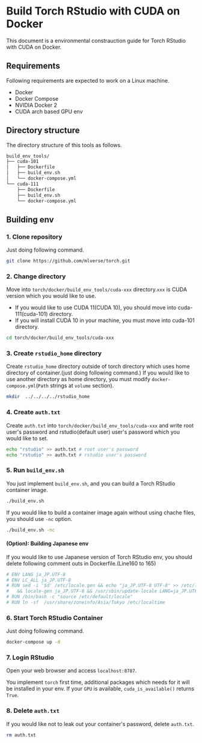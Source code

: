 # Build Torch RStudio with CUDA on Docker
This document is a environmental constrauction guide for Torch RStudio with CUDA on Docker.

## Requirements
Following requirements are expected to work on a Linux machine.
* Docker
* Docker Compose
* NVIDIA Docker 2
* CUDA arch based GPU env

## Directory structure
The directory structure of this tools as follows.

```bash
build_env_tools/
├── cuda-101
│   ├── Dockerfile
│   ├── build_env.sh
│   └── docker-compose.yml
└── cuda-111
    ├── Dockerfile
    ├── build_env.sh
    └── docker-compose.yml
```

## Building env
### 1. Clone repository
Just doing following command.

```bash
git clone https://github.com/mlverse/torch.git
```

### 2. Change directory
Move into `torch/docker/build_env_tools/cuda-xxx` directory.`xxx` is CUDA version which you would like to use.
* If you would like to use CUDA 11(CUDA 10), you should move into cuda-111(cuda-101) directory.
* If you will install CUDA 10 in your machine, you must move into cuda-101 directory.


```bash
cd torch/docker/build_env_tools/cuda-xxx
```

### 3. Create `rstudio_home` directory
Create `rstudio_home` directory outside of torch directory which uses home directory of container.(just doing following command.) If you would like to use another directory as home directory, you must modify `docker-compose.yml`(`Path` strings at `volume` section).

```bash
mkdir  ../../../../rstudio_home
```

### 4. Create `auth.txt`
Create `auth.txt` into `torch/docker/build_env_tools/cuda-xxx` and write root user's password and rstudio(default user) user's password which you would like to set.

```bash
echo "rstudio" >> auth.txt # root user's password
echo "rstudio" >> auth.txt # rstudio user's password
```

### 5. Run `build_env.sh`
You just implement `build_env.sh`, and you can build a Torch RStudio container image.

```bash
./build_env.sh
```

If you would like to build a container image again without using chache files, you should use `-nc` option.

```bash
./build_env.sh -nc
```

#### (Option): Building Japanese env
If you would like to use Japanese version of Torch RStudio env, you should delete following comment outs in Dockerfile.(Line160 to 165)

```Dockerfile
# ENV LANG ja_JP.UTF-8
# ENV LC_ALL ja_JP.UTF-8
# RUN sed -i '$d' /etc/locale.gen && echo "ja_JP.UTF-8 UTF-8" >> /etc/locale.gen \
#   && locale-gen ja_JP.UTF-8 && /usr/sbin/update-locale LANG=ja_JP.UTF-8 LANGUAGE="ja_JP:ja"
# RUN /bin/bash -c "source /etc/default/locale"
# RUN ln -sf  /usr/share/zoneinfo/Asia/Tokyo /etc/localtime
```

### 6. Start Torch RStudio Container
Just doing following command.

```bash
docker-compose up -d
```

### 7. Login RStudio
Open your web browser and access `localhost:8787`.

You implement `torch` first time, additional packages which needs for it will be installed in your env. If your `GPU` is available, `cuda_is_available()` returns `True`.

### 8. Delete `auth.txt`
If you would like not to leak out your container's password, delete `auth.txt`.

```bash
rm auth.txt
```
